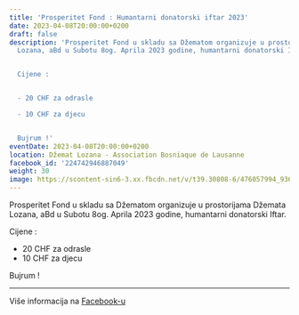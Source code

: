 ```yaml
---
title: 'Prosperitet Fond : Humantarni donatorski iftar 2023'
date: 2023-04-08T20:00:00+0200
draft: false
description: 'Prosperitet Fond u skladu sa Džematom organizuje u prostorijama Džemata
  Lozana, aBd u Subotu 8og. Aprila 2023 godine, humantarni donatorski Iftar.


  Cijene :


  - 20 CHF za odrasle

  - 10 CHF za djecu


  Bujrum !'
eventDate: 2023-04-08T20:00:00+0200
location: Džemat Lozana - Association Bosniaque de Lausanne
facebook_id: '224742946887049'
weight: 30
image: https://scontent-sin6-3.xx.fbcdn.net/v/t39.30808-6/476057994_936635281930405_1135964331823661885_n.jpg?_nc_cat=106&ccb=1-7&_nc_sid=9e60e4&_nc_ohc=g_37AJtTa7EQ7kNvwHBpvwP&_nc_oc=AdlaqkuEJ_Yt9JG64DZubbVjT1h8oDZEKMwF-IOGMUgRUCwfau0npScadbwD3nNtGOY&_nc_zt=23&_nc_ht=scontent-sin6-3.xx&edm=ABTKTjYEAAAA&_nc_gid=DDBJCMzEQ9tk2ES_3tuDHA&oh=00_AfJEGo3pwP1mvPPEW810S7_uQOynMZFsJe6lgAt9o3nT5g&oe=6831C9FD
---
```


Prosperitet Fond u skladu sa Džematom organizuje u prostorijama Džemata Lozana, aBd u Subotu 8og. Aprila 2023 godine, humantarni donatorski Iftar.

Cijene :

- 20 CHF za odrasle
- 10 CHF za djecu

Bujrum !

---

Više informacija na [Facebook-u](https://facebook.com/events/224742946887049)